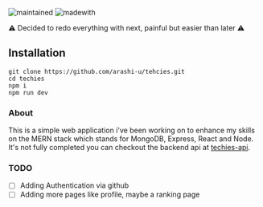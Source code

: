 ![maintained](https://img.shields.io/badge/Maintained%3F-yes-green.svg?style=for-the-badge)
![madewith](https://img.shields.io/badge/Made%20with-React-61DAFB?style=for-the-badge&logo=React)


:warning: Decided to redo everything with next, painful but easier than later :warning:
## Installation

```
git clone https://github.com/arashi-u/tehcies.git
cd techies
npm i
npm run dev
```

### About

This is a simple web application i've been working on to enhance my skills on the MERN stack which stands for MongoDB, Express, React and Node.
It's not fully completed you can checkout the backend api at [techies-api](https://github.com/talald3v/techies-api).

### TODO

- [ ] Adding Authentication via github
- [ ] Adding more pages like profile, maybe a ranking page 
